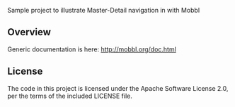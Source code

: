 Sample project to illustrate Master-Detail navigation in with Mobbl


## Overview
Generic documentation is here: http://mobbl.org/doc.html

## License
The code in this project is licensed under the Apache Software License 2.0, per the terms of the included LICENSE file.
